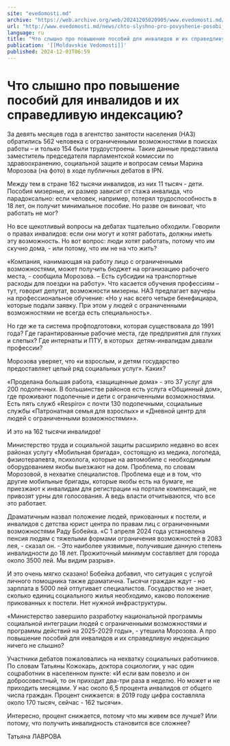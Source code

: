 ```yaml
---
site: "evedomosti.md"
archive: "https://web.archive.org/web/20241205020905/www.evedomosti.md/news/chto-slyshno-pro-povyshenie-posobij-dlya-invalidov-i-ih-spra"
url: "http://www.evedomosti.md/news/chto-slyshno-pro-povyshenie-posobij-dlya-invalidov-i-ih-spra"
language: ru
title: "Что слышно про повышение пособий для инвалидов и их справедливую индексацию?"
publication: '[[Moldavskie Vedomosti]]'
published: 2024-12-03T06:59
---
```


# Что слышно про повышение пособий для инвалидов и их справедливую индексацию?

За девять месяцев года в агентство занятости населения (НАЗ) обратились 562 человека с ограниченными возможностями в поисках работы – и только 154 были трудоустроены. Такие данные представила заместитель председателя парламентской комиссии по здравоохранению, социальной защите и вопросам семьи Марина Морозова (на фото) в ходе публичных дебатов в IPN.

Между тем в стране 162 тысячи инвалидов, из них 11 тысяч - дети. Пособия мизерные, их размер зависит от стажа инвалида, что парадоксально: если человек, например, потерял трудоспособность в 18 лет, он получит минимальное пособие. Но разве он виноват, что работать не мог?

Но все щекотливый вопросы на дебатах тщательно обходили. Говорили о правах инвалидов: если они могут и хотят работать, должны иметь эту возможность. Но вот вопрос: люди хотят работать, потому что им скучно дома, - или потому, что им не на что жить?

«Компания, нанимающая на работу лицо с ограниченными возможностями, может получить бюджет на организацию рабочего места, - сообщила Морозова. – Есть субсидии на транспортные расходы для поездки на работу». Что касается обучения профессиям – тут, говорит депутат, возможности мизерны. НАЗ предлагает ваучеры на профессиональное обучение: «Но у нас всего четыре бенефициара, которые подали заявку. При этом у людей с ограниченными возможностями не всегда есть специальность».

Но где же та система профподготовки, которая существовала до 1991 года? Где гарантированные рабочие места, где предприятия для глухих и слепых? Где интернаты и ПТУ, в которых  детям-инвалидам давали профессии?

Морозова уверяет, что «и взрослым, и детям государство предоставляет целый ряд социальных услуг». Каких?

«Проделана большая работа, «защищенные дома» - это 37 услуг для 200 подопечных. В большинстве районов есть услуга «Общинный дом», где проживают подопечные и дети с ограниченными возможностями. Есть пять служб «Respiro» с почти 130 подопечными, социальные службы «Патронатная семья для взрослых» и «Дневной центр для людей с ограниченными возможностями»».

И это на 162 тысячи инвалидов!

Министерство труда и социальной защиты расширило недавно во всех районах услугу «Мобильная бригада», состоящую из медика, логопеда, физиотерапевта, психолога, которые на автомобиле с необходимым оборудованием якобы выезжают на дом. Проблема, по словам Морозовой, в нехватке специалистов. Проблема еще и в том, что другие мобильные бригады, которые якобы есть на бумаге, не приезжают к инвалидам для регистрации на портале компенсаций, не привозят урны для голосования. А ведь власти отчитываются, что все это работает.

Драматичным назвал положение людей, прикованных к постели, и инвалидов с детства юрист центра по правам лиц с ограниченными возможностями Раду Бобейка. «С 1 апреля 2024 года установлена пенсия людям с тяжелыми формами ограничения возможностей в 2083 лея, - сказал он. - Это наиболее уязвимые, получившие данную степень инвалидности до 18 лет. Прожиточный минимум составляет для города около 3500 лей. Мы видим разрыв».

И это очень мягко сказано! Бобейка добавил, что ситуация с услугой личного помощника также драматична. Тысячи граждан ждут - но зарплата в 5000 лей отпугивает специалистов. Государство не знает, сколько единиц социального жилья необходимо, каково положение прикованных к постели. Нет нужной инфраструктуры.

«Министерство завершило разработку национальной программы социальной интеграции людей с ограниченными возможностями и программы действий на 2025-2029 годы», - утешила Морозова. А про повышение пособий для инвалидов и их справедливую индексацию ничего не слышно?

Участники дебатов пожаловались на нехватку социальных работников. По словам Татьяны Кожокарь, доктора социологии, у нас один соцработник в населенном пункте: «И если вам повезло и он добросовестный, то он приходит два-три раза в неделю. Но может и не приходить месяцами. У нас около 6,5 процента инвалидов от общего числа граждан. Процент снижается: в 2019 году цифра составляла около 170 тысяч, сейчас - 162 тысячи».

Интересно, процент снижается, потому что мы живем все лучше? Или потому, что получить инвалидность становится все сложнее?

Татьяна ЛАВРОВА